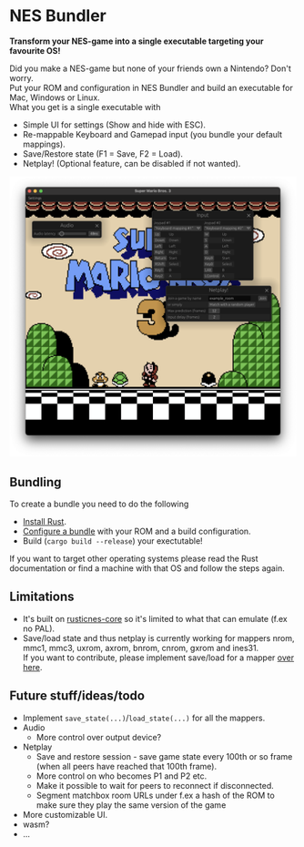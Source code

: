 # NES Bundler

**Transform your NES-game into a single executable targeting your favourite OS!**

Did you make a NES-game but none of your friends own a Nintendo? Don't worry.  
Put your ROM and configuration in NES Bundler and build an executable for Mac, Windows or Linux.  
What you get is a single executable with
* Simple UI for settings (Show and hide with ESC).
* Re-mappable Keyboard and Gamepad input (you bundle your default mappings).
* Save/Restore state (F1 = Save, F2 = Load).
* Netplay! (Optional feature, can be disabled if not wanted).

<p align="center">
  <img src="https://github.com/tedsteen/nes-bundler/blob/master/screenshot.png?raw=true" alt="Super Mario!"/>
</p>

## Bundling

To create a bundle you need to do the following
* [Install Rust](https://www.rust-lang.org/tools/install).
* [Configure a bundle](config/README.md) with your ROM and a build configuration.
* Build (`cargo build --release`) your exectutable!

If you want to target other operating systems please read the Rust documentation or find a machine with that OS and follow the steps again.

## Limitations

* It's built on [rusticnes-core](https://github.com/zeta0134/rusticnes-core) so it's limited to what that can emulate (f.ex no PAL).
* Save/load state and thus netplay is currently working for mappers nrom, mmc1, mmc3, uxrom, axrom, bnrom, cnrom, gxrom and ines31.  
  If you want to contribute, please implement save/load for a mapper [over here](https://github.com/tedsteen/rusticnes-core-for-nes-bundler/blob/master/src/mmc/mapper.rs#L43-L45).

## Future stuff/ideas/todo
* Implement `save_state(...)`/`load_state(...)` for all the mappers.
* Audio
  * More control over output device?
* Netplay
  * Save and restore session - save game state every 100th or so frame (when all peers have reached that 100th frame).
  * More control on who becomes P1 and P2 etc.
  * Make it possible to wait for peers to reconnect if disconnected.
  * Segment matchbox room URLs under f.ex a hash of the ROM to make sure they play the same version of the game
* More customizable UI.
* wasm?
* ...
